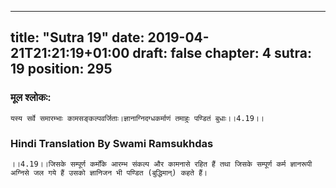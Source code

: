 
---
title: "Sutra 19"
date: 2019-04-21T21:21:19+01:00
draft: false
chapter: 4
sutra: 19
position: 295
---
### मूल श्लोकः:
```
यस्य सर्वे समारम्भाः कामसङ्कल्पवर्जिताः।ज्ञानाग्निदग्धकर्माणं तमाहुः पण्डितं बुधाः।।4.19।।

```

### Hindi Translation By Swami Ramsukhdas
```
।।4.19।।जिसके सम्पूर्ण कर्मोंके आरम्भ संकल्प और कामनासे रहित हैं तथा जिसके सम्पूर्ण कर्म ज्ञानरूपी अग्निसे जल गये हैं उसको ज्ञानिजन भी पण्डित (बुद्धिमान्) कहते हैं। 

```

